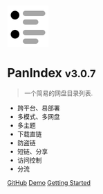 ![logo](_media/index.png)

# PanIndex <small>v3.0.7</small>

> 一个简易的网盘目录列表.
>
- 跨平台、易部署
- 多模式、多网盘
- 多主题
- 下载直链
- 防盗链
- 短链、分享
- 访问控制
- 分流


[GitHub](https://github.com/libsgh/PanIndex)
[Demo](https://t1.noki.icu)
[Getting Started](introduction)